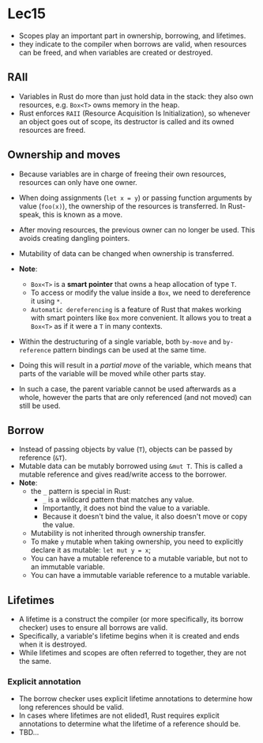 # Lec15
+ Scopes play an important part in ownership, borrowing, and lifetimes. 
+ they indicate to the compiler when borrows are valid, when resources can be freed, and when variables are created or destroyed.


## RAll
+ Variables in Rust do more than just hold data in the stack: they also own resources, e.g. `Box<T>` owns memory in the heap. 
+ Rust enforces `RAII` (Resource Acquisition Is Initialization), so whenever an object goes out of scope, its destructor is called and its owned resources are freed.

## Ownership and moves
+ Because variables are in charge of freeing their own resources, resources can only have one owner. 
+ When doing assignments (`let x = y`) or passing function arguments by value (`foo(x)`), the ownership of the resources is transferred. In Rust-speak, this is known as a move.
+ After moving resources, the previous owner can no longer be used. This avoids creating dangling pointers.

+ Mutability of data can be changed when ownership is transferred.
+ **Note**: 
    + `Box<T>` is a **smart pointer** that owns a heap allocation of type `T`.
    + To access or modify the value inside a `Box`, we need to dereference it using `*`.
    + `Automatic dereferencing` is a feature of Rust that makes working with smart pointers like `Box` more convenient. It allows you to treat a `Box<T>` as if it were a `T` in many contexts.

+ Within the destructuring of a single variable, both `by-move` and `by-reference` pattern bindings can be used at the same time.
+ Doing this will result in a *partial move* of the variable, which means that parts of the variable will be moved while other parts stay.
+ In such a case, the parent variable cannot be used afterwards as a whole, however the parts that are only referenced (and not moved) can still be used.

## Borrow
+ Instead of passing objects by value (`T`), objects can be passed by reference (`&T`).
+ Mutable data can be mutably borrowed using `&mut T`. This is called a mutable reference and gives read/write access to the borrower.
+ **Note**:
    +  the `_` pattern is special in Rust:
        + `_` is a wildcard pattern that matches any value.
        + Importantly, it does not bind the value to a variable.
        + Because it doesn't bind the value, it also doesn't move or copy the value.
    + Mutability is not inherited through ownership transfer.
    + To make `y` mutable when taking ownership, you need to explicitly declare it as mutable: `let mut y = x`;
    + You can have a mutable reference to a mutable variable, but not to an immutable variable.
    + You can have a immutable variable reference to a mutable variable.
## Lifetimes
+ A lifetime is a construct the compiler (or more specifically, its borrow checker) uses to ensure all borrows are valid.
+ Specifically, a variable's lifetime begins when it is created and ends when it is destroyed. 
+ While lifetimes and scopes are often referred to together, they are not the same.
### Explicit annotation
+ The borrow checker uses explicit lifetime annotations to determine how long references should be valid.
+ In cases where lifetimes are not elided1, Rust requires explicit annotations to determine what the lifetime of a reference should be. 
+ TBD...